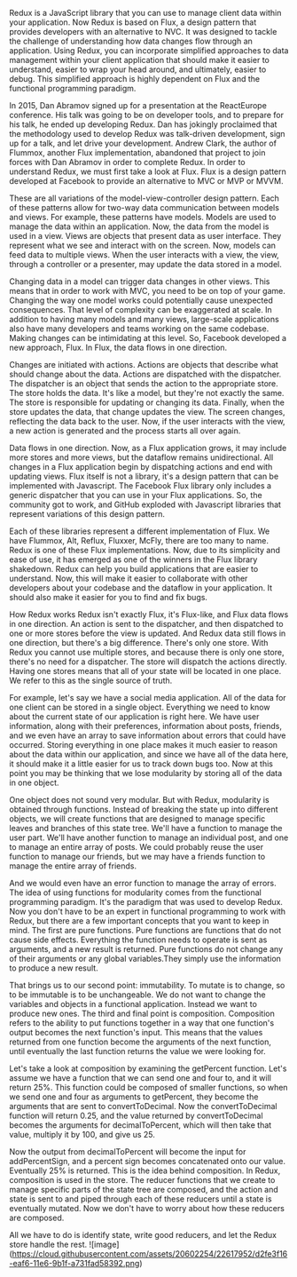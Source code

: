 


Redux is a JavaScript library that you can use to manage client data within your application. 
Now Redux is based on Flux, a design pattern that provides developers with an alternative to NVC. 
It was designed to tackle the challenge of understanding how data changes flow through an application. 
Using Redux, you can incorporate simplified approaches to data management within your client application that 
should make it easier to understand, easier to wrap your head around, and ultimately, easier to debug. 
This simplified approach is highly dependent on Flux and the functional programming paradigm.


 In 2015, Dan Abramov signed up for a presentation at the ReactEurope conference.
 His talk was going to be on developer tools, and to prepare for his talk, he ended up developing Redux.
Dan has jokingly proclaimed that the methodology used to develop Redux was talk-driven development, sign up for a talk, and 
let drive your development. 
Andrew Clark, the author of Flummox, another Flux implementation, abandoned that project to join forces with Dan Abramov 
in order to complete Redux. In order to understand Redux, we must first take a look at Flux. 
Flux is a design pattern developed at Facebook to provide an alternative to MVC or MVP or MVVM.

These are all variations of the model-view-controller design pattern. 
Each of these patterns allow for two-way data communication between models and views. 
For example, these patterns have models. Models are used to manage the data within an application.
Now, the data from the model is used in a view. Views are objects that present data as user interface.
They represent what we see and interact with on the screen. Now, models can feed data to multiple views.
When the user interacts with a view, the view, through a controller or a presenter, may update the data stored in a model.

Changing data in a model can trigger data changes in other views. This means that in order to work with MVC, you need to
be on top of your game. Changing the way one model works could potentially cause unexpected consequences.
That level of complexity can be exaggerated at scale. In addition to having many models and many views, large-scale
applications also have many developers and teams working on the same codebase. Making changes can be intimidating at 
this level. So, Facebook developed a new approach, Flux. In Flux, the data flows in one direction.

Changes are initiated with actions. Actions are objects that describe what should change about the data. 
Actions are dispatched with the dispatcher. The dispatcher is an object that sends the action to the appropriate store. 
The store holds the data. It's like a model, but they're not exactly the same. The store is responsible for updating or 
changing its data. Finally, when the store updates the data, that change updates the view. The screen changes, reflecting
the data back to the user. Now, if the user interacts with the view, a new action is generated and the process starts all 
over again.

Data flows in one direction. Now, as a Flux application grows, it may include more stores and more views, but the dataflow
remains unidirectional. All changes in a Flux application begin by dispatching actions and end with updating views.
Flux itself is not a library, it's a design pattern that can be implemented with Javascript. 
The Facebook Flux library only includes a generic dispatcher that you can use in your Flux applications. 
So, the community got to work, and GitHub exploded with Javascript libraries that represent variations of this 
design pattern.

Each of these libraries represent a different implementation of Flux.
We have Flummox, Alt, Reflux, Fluxxer, McFly, there are too many to name. Redux is one of these Flux implementations.
Now, due to its simplicity and ease of use, it has emerged as one of the winners in the Flux library shakedown.
Redux can help you build applications that are easier to understand. Now, this will make it easier to collaborate
with other developers about your codebase and the dataflow in your application. 
It should also make it easier for you to find and fix bugs.



How Redux works
Redux isn't exactly Flux, it's Flux-like, and Flux data flows in one direction.
An action is sent to the dispatcher, and then dispatched to one or more stores before the view is updated.
And Redux data still flows in one direction, but there's a big difference. There's only one store. 
With Redux you cannot use multiple stores, and because there is only one store, there's no need for a dispatcher.
The store will dispatch the actions directly. Having one stores means that all of your state will be located in one place.
We refer to this as the single source of truth.

For example, let's say we have a social media application.
All of the data for one client can be stored in a single object. Everything we need to know about the current state of 
our application is right here. We have user information, along with their preferences, information about posts, friends,
and we even have an array to save information about errors that could have occurred. Storing everything in one place makes
it much easier to reason about the data within our application, and since we have all of the data here, it should make it 
a little easier for us to track down bugs too. Now at this point you may be thinking that we lose modularity by storing all
of the data in one object.

One object does not sound very modular. But with Redux, modularity is obtained through functions. 
Instead of breaking the state up into different objects, we will create functions that are designed to manage specific
leaves and branches of this state tree. We'll have a function to manage the user part. We'll have another function to 
manage an individual post, and one to manage an entire array of posts. We could probably reuse the user function to
manage our friends, but we may have a friends function to manage the entire array of friends.

And we would even have an error function to manage the array of errors. The idea of using functions for modularity comes 
from the functional programming paradigm. It's the paradigm that was used to develop Redux. Now you don't have to be an 
expert in functional programming to work with Redux, but there are a few important concepts that you want to keep in mind. 
The first are pure functions. Pure functions are functions that do not cause side effects. Everything the function needs 
to operate is sent as arguments, and a new result is returned. Pure functions do not change any of their arguments or any 
global variables.They simply use the information to produce a new result. 

That brings us to our second point: immutability. To mutate is to change, so to be immutable is to be unchangeable.
We do not want to change the variables and objects in a functional application. Instead we want to produce new ones. 
The third and final point is composition. Composition refers to the ability to put functions together in a way that one 
function's output becomes the next function's input. This means that the values returned from one function become the 
arguments of the next function, until eventually the last function returns the value we were looking for.

Let's take a look at composition by examining the getPercent function. Let's assume we have a function that we can send 
one and four to, and it will return 25%. This function could be composed of smaller functions, so when we send one and 
four as arguments to getPercent, they become the arguments that are sent to convertToDecimal. Now the convertToDecimal 
function will return 0.25, and the value returned by convertToDecimal becomes the arguments for decimalToPercent, which
will then take that value, multiply it by 100, and give us 25.

Now the output from decimalToPercent will become the input for addPercentSign, and a percent sign becomes concatenated 
onto our value. Eventually 25% is returned. This is the idea behind composition. In Redux, composition is used in the
store. The reducer functions that we create to manage specific parts of the state tree are composed, and the action and 
state is sent to and piped through each of these reducers until a state is eventually mutated. Now we don't have to worry 
about how these reducers are composed.

All we have to do is identify state, write good reducers, and let the Redux store handle the rest.
![image] (https://cloud.githubusercontent.com/assets/20602254/22617952/d2fe3f16-eaf6-11e6-9b1f-a731fad58392.png)










